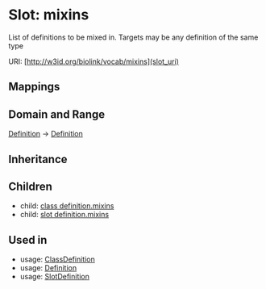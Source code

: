 # Slot: mixins


List of definitions to be mixed in. Targets may be any definition of the same type

URI: [http://w3id.org/biolink/vocab/mixins](slot_uri)
## Mappings

## Domain and Range

[Definition](Definition.md) -> [Definition](Definition.md)
## Inheritance

## Children

 *  child: [class definition.mixins](class_definition_mixins.md)
 *  child: [slot definition.mixins](slot_definition_mixins.md)
## Used in

 *  usage: [ClassDefinition](ClassDefinition.md)
 *  usage: [Definition](Definition.md)
 *  usage: [SlotDefinition](SlotDefinition.md)

